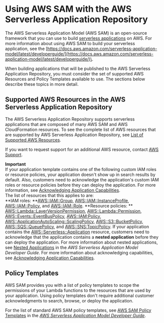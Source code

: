 # Using AWS SAM with the AWS Serverless Application Repository<a name="using-aws-sam"></a>

The AWS Serverless Application Model \(AWS SAM\) is an open\-source framework that you can use to build [serverless applications](https://aws.amazon.com/serverless/) on AWS\. For more information about using AWS SAM to build your serverless application, see the [https://docs.aws.amazon.com/serverless-application-model/latest/developerguide/](https://docs.aws.amazon.com/serverless-application-model/latest/developerguide/)\.

When building applications that will be published to the AWS Serverless Application Repository, you must consider the set of supported AWS Resources and Policy Templates available to use\. The sections below describe these topics in more detail\.

## Supported AWS Resources in the AWS Serverless Application Repository<a name="supported-resources-for-serverlessrepo"></a>

The AWS Serverless Application Repository supports serverless applications that are composed of many AWS SAM and AWS CloudFormation resources\. To see the complete list of AWS resources that are supported by AWS Serverless Application Repository, see [List of Supported AWS Resources](list-supported-resources.md)\.

If you want to request support for an additional AWS resource, contact [AWS Support](https://console.aws.amazon.com/support/home#/)\.

**Important**  
If your application template contains one of the following custom IAM roles or resource policies, your application doesn't show up in search results by default\. Also, customers need to acknowledge the application's custom IAM roles or resource policies before they can deploy the application\. For more information, see [ Acknowledging Application Capabilities](acknowledging-application-capabilities.md)\.   
The list of resources that this applies to are:  
**IAM roles: **[AWS::IAM::Group](https://docs.aws.amazon.com/AWSCloudFormation/latest/UserGuide/aws-properties-iam-group.html), [AWS::IAM::InstanceProfile](https://docs.aws.amazon.com/AWSCloudFormation/latest/UserGuide/aws-resource-iam-instanceprofile.html), [AWS::IAM::Policy](https://docs.aws.amazon.com/AWSCloudFormation/latest/UserGuide/aws-resource-iam-policy.html), and [AWS::IAM::Role](https://docs.aws.amazon.com/AWSCloudFormation/latest/UserGuide/aws-resource-iam-role.html)\.
**Resource policies: ** [AWS::Lambda::LayerVersionPermission](https://docs.aws.amazon.com/AWSCloudFormation/latest/UserGuide/aws-resource-lambda-layerversionpermission.html), [AWS::Lambda::Permission](https://docs.aws.amazon.com/AWSCloudFormation/latest/UserGuide/aws-resource-lambda-permission.html), [AWS::Events::EventBusPolicy](https://docs.aws.amazon.com/AWSCloudFormation/latest/UserGuide/aws-resource-events-eventbuspolicy.html), [AWS::IAM:Policy](https://docs.aws.amazon.com/AWSCloudFormation/latest/UserGuide/aws-resource-iam-policy.html), [AWS::ApplicationAutoScaling::ScalingPolicy](https://docs.aws.amazon.com/AWSCloudFormation/latest/UserGuide/aws-resource-applicationautoscaling-scalingpolicy.html), [AWS::S3::BucketPolicy](https://docs.aws.amazon.com/AWSCloudFormation/latest/UserGuide/aws-properties-s3-policy.html), [AWS::SQS::QueuePolicy](https://docs.aws.amazon.com/AWSCloudFormation/latest/UserGuide/aws-properties-sqs-policy.html), and [AWS::SNS:TopicPolicy](https://docs.aws.amazon.com/AWSCloudFormation/latest/UserGuide/aws-properties-sns-policy.html)\.
If your application contains the [AWS::Serverless::Application](https://docs.aws.amazon.com/serverless-application-model/latest/developerguide/serverless-sam-template.html#serverless-sam-template-application) resource, customers need to acknowledge that the application contains a **nested application** before they can deploy the application\. For more information about nested applications, see [Nested Applications](https://docs.aws.amazon.com/serverless-application-model/latest/developerguide/serverless-sam-template-nested-applications.html) in the *AWS Serverless Application Model Developer Guide*\. For more information about acknowledging capabilities, see [Acknowledging Application Capabilities](acknowledging-application-capabilities.md)\.

## Policy Templates<a name="policy-templates-for-serverlessrepo"></a>

AWS SAM provides you with a list of policy templates to scope the permissions of your Lambda functions to the resources that are used by your application\. Using policy templates don't require additional customer acknowledgments to search, browse, or deploy the application\.

For the list of standard AWS SAM policy templates, see [AWS SAM Policy Templates](https://docs.aws.amazon.com/serverless-application-model/latest/developerguide/serverless-policy-templates.html) in the *[AWS Serverless Application Model Developer Guide](https://docs.aws.amazon.com/serverless-application-model/latest/developerguide/)*\.